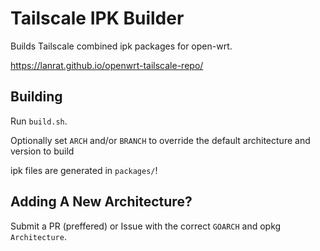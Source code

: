# Tailscale IPK Builder

Builds Tailscale combined ipk packages for open-wrt.

https://lanrat.github.io/openwrt-tailscale-repo/


## Building

Run `build.sh`.

Optionally set `ARCH` and/or `BRANCH` to override the default architecture and version to build

ipk files are generated in `packages/`!


## Adding A New Architecture?

Submit a PR (preffered) or Issue with the correct `GOARCH` and opkg `Architecture`.